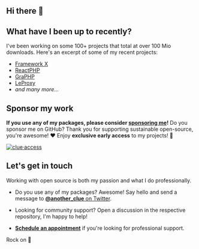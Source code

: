 ## Hi there 👋

## What have I been up to recently?

I've been working on some 100+ projects that total at over 100 Mio downloads. 
Here's an excerpt of some of my recent projects:

* [Framework X](https://framework-x.org/)
* [ReactPHP](https://reactphp.org/)
* [GraPHP](https://graphp.org/)
* [LeProxy](https://leproxy.org/)
* *and many more…*

## Sponsor my work

**If you use any of my packages, please consider [sponsoring me](https://github.com/sponsors/clue)!**
Do you sponsor me on GitHub?
Thank you for supporting sustainable open-source, you're awesome! ❤️
Enjoy **exclusive early access** to my projects! 🎉

[![clue·access](https://raw.githubusercontent.com/clue-access/clue-access/main/clue-access.png)](https://github.com/clue-access/clue-access)

## Let's get in touch

Working with open source is both my passion and what I do professionally.

* Do you use any of my packages? Awesome! Say hello and send a message to [**@another_clue** on Twitter](https://twitter.com/another_clue).

* Looking for community support? Open a discussion in the respective repository, I'm happy to help!

* [**Schedule an appointment**](https://clue.engineering/#appointment) if you're looking for professional support.

Rock on 🤘
